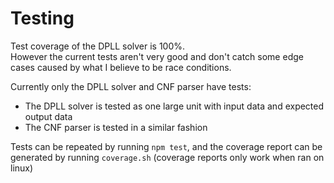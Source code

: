 # Testing

Test coverage of the DPLL solver is 100%.  
However the current tests aren't very good and don't catch some edge cases caused by what I believe to be race conditions.

Currently only the DPLL solver and CNF parser have tests:
* The DPLL solver is tested as one large unit with input data and expected output data
* The CNF parser is tested in a similar fashion

Tests can be repeated by running `npm test`, and the coverage report can be generated by running `coverage.sh` (coverage reports only work when ran on linux)